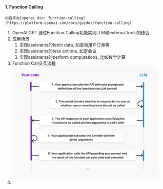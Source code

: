 #### 1. Function Calling

	内容来自[openai doc: function-calling](https://platform.openai.com/docs/guides/function-calling)

1. OpenAI GPT 通过Function Calling功能实现LLM和external tools的结合
2. 应用场景
	1. 实现assistants的fetch data, 如查询用户订单等
	2. 实现assistants的take actions, 如定会议
	3. 实现assistants的perform computations, 比如数学计算
3. Function Call交互流程
![](function-calling-diagram.png)
4.



